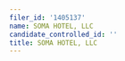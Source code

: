 ```yaml
---
filer_id: '1405137'
name: SOMA HOTEL, LLC
candidate_controlled_id: ''
title: SOMA HOTEL, LLC
---
```

